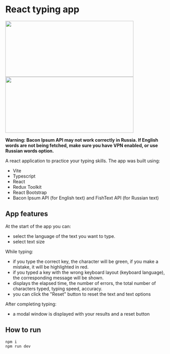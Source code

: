 # React typing app

<p float="left">
  <img src="https://github.com/AnarbekovAlt/react-typing/assets/62358513/c7eacafa-9beb-436e-9b2a-279fcb83e093" width="400" height="175"/>
  <img src="https://github.com/AnarbekovAlt/react-typing/assets/62358513/5cec9fec-ba75-4cc4-871c-caf8606c5d5a" width="400" height="175"/>
</p>

**Warning: Bacon Ipsum API may not work correctly in Russia. If English words are not being fetched, make sure you have VPN enabled, or use Russian words option.**

A react application to practice your typing skills. The app was built using:

- Vite
- Typescript
- React
- Redux Toolkit
- React Bootstrap
- Bacon Ipsum API (for English text) and FishText API (for Russian text)

## App features

At the start of the app you can:

- select the language of the text you want to type.
- select text size

While typing:

- if you type the correct key, the character will be green, if you make a mistake, it will be highlighted in red.
- if you typed a key with the wrong keyboard layout (keyboard language), the corresponding message will be shown.
- displays the elapsed time, the number of errors, the total number of characters typed, typing speed, accuracy.
- you can click the "Reset" button to reset the text and text options

After completing typing:

- a modal window is displayed with your results and a reset button

## How to run

```bash
npm i
npm run dev
```
